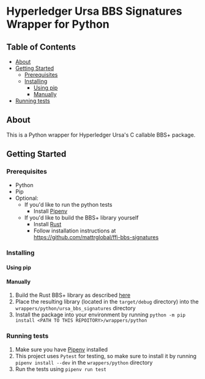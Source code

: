# Hyperledger Ursa BBS Signatures Wrapper for Python

## Table of Contents

- [About](#about)
- [Getting Started](#getting_started)
  - [Prerequisites](#prerequisites)
  - [Installing](#installing)
    - [Using pip](#using_pip)
    - [Manually](#manually)
- [Running tests](#running_tests)

## About <a name = "about"></a>
This is a Python wrapper for Hyperledger Ursa's C callable BBS+ package. 

## Getting Started <a name = "getting_started"></a>

### Prerequisites
- Python
- Pip
- Optional:
  - If you'd like to run the python tests
    - Install [Pipenv](https://pypi.org/project/pipenv/)
  - If you'd like to build the BBS+ library yourself
    - Install [Rust](https://www.rust-lang.org/tools/install)
    - Follow installation instructions at https://github.com/mattrglobal/ffi-bbs-signatures

### Installing

#### Using pip

#### Manually
1. Build the Rust BBS+ library as described [here](https://github.com/mattrglobal/ffi-bbs-signatures)
2. Place the resulting library (located in the `target/debug` directory) into the `wrappers/python/ursa_bbs_signatures` directory
3. Install the package into your environment by running `python -m pip install <PATH TO THIS REPOITORY>/wrappers/python`

### Running tests
1. Make sure you have [Pipenv](https://pypi.org/project/pipenv/) installed
2. This project uses `Pytest` for testing, so make sure to install it by running `pipenv install --dev` in the `wrappers/python` directory
3. Run the tests using `pipenv run test`